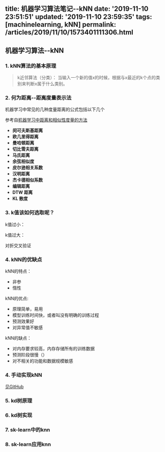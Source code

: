title: 机器学习算法笔记--kNN
date: '2019-11-10 23:51:51'
updated: '2019-11-10 23:59:35'
tags: [machinelearning, kNN]
permalink: /articles/2019/11/10/1573401111306.html
---
## 机器学习算法--kNN
### 1. kNN算法的基本原理
> k近邻算法（分类）： 当输入一个新的值x的时候，根据与x最近的k个点的类别来判断x属于什么类别。

### 2. 何为距离--距离度量表示法

机器学习中常见的几种度量距离的公式包括以下几个

参考自[机器学习中距离和相似性度量的方法](https://zhuanlan.zhihu.com/p/40020663)

- **闵可夫斯基距离**
- **欧几里得距离**
- **曼哈顿距离**
- **切比雪夫距离**
- **马氏距离**
- **余弦相似度**
- **皮尔逊相关系数**
- **汉明距离**
- **杰卡德相似系数**
- **编辑距离**
- **DTW 距离**
- **KL 散度**

### 3. k值该如何选取呢？

k值过小：

k值过大：

对折交叉验证

### 4. kNN的优缺点

kNN的特点：

* 非参
* 惰性

kNN的优点:

* 原理简单，易用
*  模型训练时间快，或者叫没有明确的训练过程
* 预测效果好
* 对异常值不敏感

kNN的缺点：

* 对内存要求较高，内存存储所有的训练数据
* 预测阶段很慢（）
* 对不相关的功能和数据规模敏感

### 4. 手动实现kNN

[见GitHub](https://github.com/LesterHoly/ml_study/tree/master/knn)

### 5. kd树原理
### 6. kd树实现
### 7. sk-learn中的knn
### 8. sk-learn应用knn

